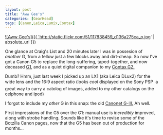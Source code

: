 ```yaml
---
layout: post
title: "Aww Gee's"
categories: [GearHead]
tags: [Canon,Leica,Lumix,Contax]
---
```

<a href="http://www.flickr.com/photos/bjorke/117838459/" title="Photo Sharing">

![Aww Gee's]({{ 'http://static.flickr.com/51/117838459_d136a275ca_o.jpg' | absolute_url }})
</a>

One glance at Craig's List and 20 minutes later I was in possesion of <i>another</i> G, from a fellow just a few blocks away and dirt-cheap. So now I've got a Canon G5 to replace the long-suffering, taped-together, and now deceased <a href="http://www.botzilla.com/photo/g1links.html">G1,</a> and as a quiet digital companion to my <a href="http://contaxg.com/user.php?id=1678">Contax G2.</a>

Dumb? Hmm, just last week I picked up an LX1 (aka Leica DLux2) for the wide lens and the 16:9 aspect ratio (looks <i>cool</i> displayed on the Sony PSP &#151; a great way to carry a catolog of images, added to my other catalogs on the celphone and ipod)

I forgot to include my <i>other</i> G in this snap: the old <a href="http://www.flickr.com/groups/canonet/pool/73624728@N00/">Canonet G-III.</a> Ah well.

First impressions of the G5 over the G1: manual use is <i>incredibly</i> improved, along with strobe handling. Sounds like it's time to revise some of the Botzilla Canon pages, now that the G5 has been out of production for months...
